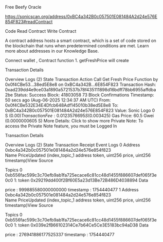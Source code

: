 Free Beefy Oracle

https://sonicscan.org/address/0xBC4a342B0c057501E081484A2d24e576E854F823#readContract


Code
Read Contract
Write Contract

A contract address hosts a smart contract, which is a set of code stored on the blockchain that runs when predetermined conditions are met. Learn more about addresses in our Knowledge Base.

Connect wallet , Contract function 1. getFreshPrice will create 

Transaction Details
 
Overview
Logs (2)
State
Transaction Action
Call
Get Fresh Price
Function by
0x0f4CBe53...38ed5E8e8
on
0xBC4a342B...6E854F823
Transaction Hash:
0xad239dd4e9ce03a1890a5721537b78f435111898d16bdff78bb6955affdba2be 
Status:
Success
Block:
41803058
73 Block Confirmations
Timestamp:
50 secs ago (Aug-06-2025 12:34:37 AM UTC)
From:
0x0f4CBe532E34E4Dfcb648Adf145010b38ed5E8e8
To:
0xBC4a342B0c057501E081484A2d24e576E854F823 
Value:
Sonic Logo
0 S
($0.00)
Transaction Fee:
0.0123576695 S
($0.003425)
Gas Price:
60.5 Gwei (0.0000000605 S)
More Details:
 Click to show more
Private Note:
To access the Private Note feature, you must be Logged In


Transaction Details
 
Overview
Logs (2)
State
Transaction Receipt Event Logs
0
Address
0xbc4a342b0c057501e081484a2d24e576e854f823   
Name
PriceUpdated (index_topic_1 address token, uint256 price, uint256 timestamp)View Source

Topics
0 0xb556fac599c3c70efb9ab1fa725ecace6c81cc48d1455f886607def065f3e0c0
1: token
0x29219dd400f2Bf60E5a23d13Be72B486D4038894
Data


price :
999885580000000000
timestamp :
1754440477
1
Address
0xbc4a342b0c057501e081484a2d24e576e854f823   
Name
PriceUpdated (index_topic_1 address token, uint256 price, uint256 timestamp)View Source

Topics
0 0xb556fac599c3c70efb9ab1fa725ecace6c81cc48d1455f886607def065f3e0c0
1: token
0x039e2fB66102314Ce7b64Ce5Ce3E5183bc94aD38
Data


price :
276941886177525337
timestamp :
1754440477

